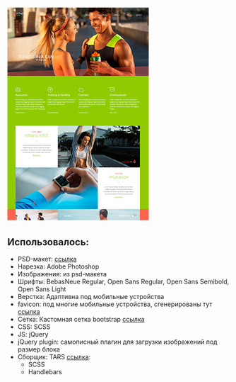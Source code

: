 # ![template fitness](https://raw.githubusercontent.com/kopo4eweb/template-fitness/master/screen.jpg)

## Использовалось:

+ PSD-макет: [ссылка](http://blazrobar.com/free-psd-website-templates/fitness-free-photoshop-psd-template/)
+ Нарезка: Adobe Photoshop
+ Изображения: из psd-макета
+ Шрифты: BebasNeue Regular, Open Sans Regular, Open Sans Semibold, Open Sans Light
+ Верстка: Адаптивна под мобильные устройства
+ favicon: под многие мобильные устройства, сгенерированы тут [ссылка](http://www.favicon-generator.org/)
+ Сетка: Кастомная сетка bootstrap [ссылка](http://getbootstrap.com/customize/?id=4b01306357995ca308e0)
+ CSS: SCSS
+ JS: jQuery
+ jQuery plugin: самописный плагин для загрузки изображений под размер блока
+ Сборщик: TARS [ссылка](https://github.com/tars/tars-cli):
    + SCSS
    + Handlebars


